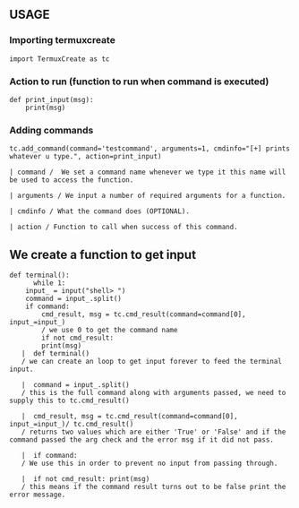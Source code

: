 ## USAGE
### Importing termuxcreate
    import TermuxCreate as tc


### Action to run (function to run when command is executed)
	def print_input(msg): 
	    print(msg)


### Adding commands
    tc.add_command(command='testcommand', arguments=1, cmdinfo="[+] prints whatever u type.", action=print_input)

    | command /  We set a command name whenever we type it this name will be used to access the function.
    
    | arguments / We input a number of required arguments for a function.
    
    | cmdinfo / What the command does (OPTIONAL).
    
    | action / Function to call when success of this command.

## We create a function to get input
	def terminal():
          while 1:
		input_ = input("shell> ")
		command = input_.split()
		if command:
		    cmd_result, msg = tc.cmd_result(command=command[0], input_=input_)  
		    / we use 0 to get the command name
		    if not cmd_result:
			print(msg)
	   |  def terminal() 
	   / we can create an loop to get input forever to feed the terminal input.
	   
	   |  command = input_.split() 
	   / this is the full command along with arguments passed, we need to supply this to tc.cmd_result()
	   
       |  cmd_result, msg = tc.cmd_result(command=command[0], input_=input_)/ tc.cmd_result() 
       / returns two values which are either 'True' or 'False' and if the command passed the arg check and the error msg if it did not pass.
	   
	   |  if command: 
	   / We use this in order to prevent no input from passing through.
	   
	   |  if not cmd_result: print(msg) 
	   / this means if the command result turns out to be false print the error message.
